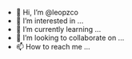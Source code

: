 - 👋 Hi, I’m @leopzco
- 👀 I’m interested in ...
- 🌱 I’m currently learning ...
- 💞️ I’m looking to collaborate on ...
- 📫 How to reach me ...

<!---
leopzco/leopzco is a ✨ special ✨ repository because its `README.md` (this file) appears on your GitHub profile.
You can click the Preview link to take a look at your changes.
--->
